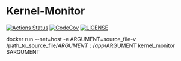 # Kernel-Monitor

[![Actions Status][actions badge]][actions]
[![CodeCov][codecov badge]][codecov]
[![LICENSE][license badge]][license]



<!-- Links -->
[actions]: https://github.com/sifis-home/Kernel-Monitor/actions
[codecov]: https://codecov.io/gh/sifis-home/Kernel-Monitor
[license]: LICENSES/MIT.txt

<!-- Badges -->
[actions badge]: https://github.com/sifis-home/Kernel-Monitor/workflows/kernel-monitor/badge.svg
[codecov badge]: https://codecov.io/gh/sifis-home/Kernel-Monitor/branch/master/graph/badge.svg
[license badge]: https://img.shields.io/badge/license-MIT-blue.svg

docker run --net=host -e ARGUMENT=source_file-v /path_to_source_file/$ARGUMENT:/app/$ARGUMENT kernel_monitor $ARGUMENT
